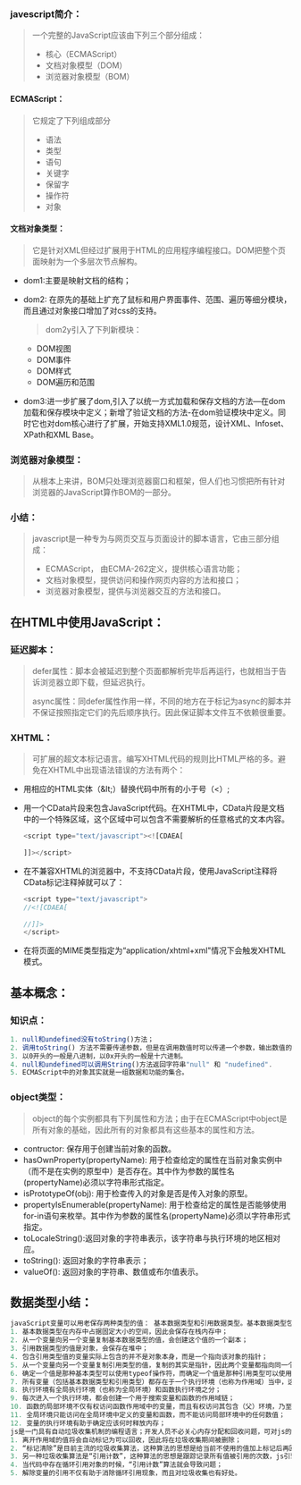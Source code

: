### javescript简介：

> 一个完整的JavaScript应该由下列三个部分组成：
>
> - 核心（ECMAScript）
> - 文档对象模型（DOM）
> - 浏览器对象模型（BOM）

####  ECMAScript：

> 它规定了下列组成部分
>
> - 语法
> - 类型
> - 语句
> - 关键字
> - 保留字
> - 操作符
> - 对象

#### 文档对象类型：

> 它是针对XML但经过扩展用于HTML的应用程序编程接口。DOM把整个页面映射为一个多层次节点解构。

- dom1:主要是映射文档的结构；

- dom2: 在原先的基础上扩充了鼠标和用户界面事件、范围、遍历等细分模块，而且通过对象接口增加了对css的支持。

  > dom2y引入了下列新模块：

  - DOM视图
  - DOM事件
  - DOM样式
  - DOM遍历和范围

- dom3:进一步扩展了dom,引入了以统一方式加载和保存文档的方法—在dom加载和保存模块中定义；新增了验证文档的方法-在dom验证模块中定义。同时它也对dom核心进行了扩展，开始支持XML1.0规范，设计XML、Infoset、XPath和XML Base。

### 浏览器对象模型：

> 从根本上来讲，BOM只处理浏览器窗口和框架，但人们也习惯把所有针对浏览器的JavaScript算作BOM的一部分。

### 小结：

> javascript是一种专为与网页交互与页面设计的脚本语言，它由三部分组成：
>
> - ECMAScript， 由ECMA-262定义，提供核心语言功能；
> - 文档对象模型，提供访问和操作网页内容的方法和接口；
> - 浏览器对象模型，提供与浏览器交互的方法和接口。

## 在HTML中使用JavaScript：

### 延迟脚本：

> defer属性：脚本会被延迟到整个页面都解析完毕后再运行，也就相当于告诉浏览器立即下载，但延迟执行。
>
> async属性：同defer属性作用一样，不同的地方在于标记为async的脚本并不保证按照指定它们的先后顺序执行。因此保证脚本文件互不依赖很重要。

### XHTML：

> 可扩展的超文本标记语言。编写XHTML代码的规则比HTML严格的多。避免在XHTML中出现语法错误的方法有两个：

- 用相应的HTML实体（\&lt;）替换代码中所有的小于号（<）;

- 用一个CData片段来包含JavaScript代码。在XHTML中，CData片段是文档中的一个特殊区域，这个区域中可以包含不需要解析的任意格式的文本内容。

  ```js
  <script type="text/javascript"><![CDAEA[
      
  ]]></script>
  ```

- 在不兼容XHTML的浏览器中，不支持CData片段，使用JavaScript注释将CData标记注释掉就可以了：

  ```js
  <script type="text/javascript">
  //<![CDAEA[
      
  //]]>
  </script>
  ```

- 在将页面的MIME类型指定为“application/xhtml+xml"情况下会触发XHTML模式。

## 基本概念：

### 知识点：

```js
1. null和undefined没有toString()方法；
2. 调用toString() 方法不需要传递参数，但是在调用数值时可以传递一个参数，输出数值的基数。默认情况下以十进制格式返回数值的字符串。
3. 以0开头的一般是八进制，以0x开头的一般是十六进制。
4. null和undefined可以调用String()方法返回字符串"null" 和 "nudefined".
5. ECMAScript中的对象其实就是一组数据和功能的集合。
```

### object类型：

> object的每个实例都具有下列属性和方法；由于在ECMAScript中object是所有对象的基础，因此所有的对象都具有这些基本的属性和方法。 

- contructor: 保存用于创建当前对象的函数。
- hasOwnProperty(propertyName): 用于检查给定的属性在当前对象实例中（而不是在实例的原型中）是否存在。其中作为参数的属性名(propertyName)必须以字符串形式指定。
- isPrototypeOf(obj): 用于检查传入的对象是否是传入对象的原型。
- propertyIsEnumerable(propertyName): 用于检查给定的属性是否能够使用for-in语句来枚举。其中作为参数的属性名(propertyName)必须以字符串形式指定。
- toLocaleString():返回对象的字符串表示，该字符串与执行环境的地区相对应。
- toString(): 返回对象的字符串表示；
- valueOf(): 返回对象的字符串、数值或布尔值表示。

## 数据类型小结：

```js
javaScript变量可以用老保存两种类型的值： 基本数据类型和引用数据类型。基本数据类型包括以下五种： null undefined number string Boolean.基本数据类型和引用数据类型具有以下特点：
1. 基本数据类型在内存中占据固定大小的空间，因此会保存在栈内存中；
2. 从一个变量向另一个变量复制基本数据类型的值，会创建这个值的一个副本；
3. 引用数据类型的值是对象，会保存在堆中；
4. 包含引用类型值的变量实际上包含的并不是对象本身，而是一个指向该对象的指针；
5. 从一个变量向另一个变量复制引用类型的值，复制的其实是指针，因此两个变量都指向同一个对象；
6. 确定一个值是那种基本类型可以使用typeof操作符，而确定一个值是那种引用类型可以使用instanceof操作符。
7. 所有变量（包括基本数据类型和引用类型）都存在于一个执行环境（也称为作用域）当中，这个执行环境决定了变量的圣生命周期，以及哪一部分代码可以访问其中的变量。
8. 执行环境有全局执行环境（也称为全局环境）和函数执行环境之分；
9. 每次进入一个执行环境，都会创建一个用于搜索变量和函数的作用域链；
10. 函数的局部环境不仅有权访问函数作用域中的变量，而且有权访问其包含（父）环境，乃至全局环境；
11. 全局环境只能访问在全局环境中定义的变量和函数，而不能访问局部环境中的任何数值；
12. 变量的执行环境有助于确定应该何时释放内存；
js是一门具有自动垃圾收集机制的编程语言；开发人员不必关心内存分配和回收问题，可对js的垃圾收集作以下总结：
1. 离开作用域的值将会自动标记为可以回收，因此将在垃圾收集期间被删除；
2. “标记清除”是目前主流的垃圾收集算法，这种算法的思想是给当前不使用的值加上标记后再回收其内存；
3. 另一种垃圾收集算法是“引用计数”，这种算法的思想是跟踪记录所有值被引用的次数，js引擎目前都不再使用这种算法，但在ie中访问非原声生的js对象（如dom元素时），这种算法仍然可能会导致问题。
4. 当代码中存在循环引用对象的时候，“引用计数”算法就会导致问题；
5. 解除变量的引用不仅有助于消除循环引用现象，而且对垃圾收集也有好处。
```

